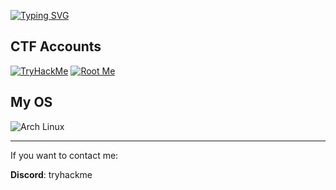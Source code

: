 [![Typing SVG](https://readme-typing-svg.demolab.com?font=Fira+Code&duration=3500&pause=10&color=A2D9FF&center=true&multiline=true&width=475&height=85&lines=Hello+!;My+name+is+Max+i'm+15yo;I+am+currently+learning+web+pentesting)](https://git.io/typing-svg)

## CTF Accounts
[![TryHackMe](https://img.shields.io/badge/TryHackMe-212C42?style=for-the-badge&logo=tryhackme&logoColor=white)](https://tryhackme.com/p/wakm)
[![Root Me](https://img.shields.io/badge/Root%20Me-3E7BFF?style=for-the-badge&logo=root-me)](https://www.root-me.org/Max-925720)

## My OS
![Arch Linux](https://img.shields.io/badge/Arch_Linux-1793D1?style=for-the-badge&logo=arch-linux&logoColor=white)


---
If you want to contact me:

**Discord**: tryhackme
